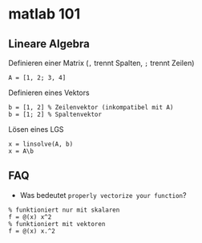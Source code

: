 # matlab 101

## Lineare Algebra

Definieren einer Matrix (`,` trennt Spalten, `;` trennt Zeilen)

```
A = [1, 2; 3, 4]
```

Definieren eines Vektors

```
b = [1, 2] % Zeilenvektor (inkompatibel mit A)
b = [1; 2] % Spaltenvektor
```

Lösen eines LGS

```
x = linsolve(A, b)
x = A\b
```

## FAQ

- Was bedeutet `properly vectorize your function`?
```
% funktioniert nur mit skalaren
f = @(x) x^2
% funktioniert mit vektoren
f = @(x) x.^2
```

